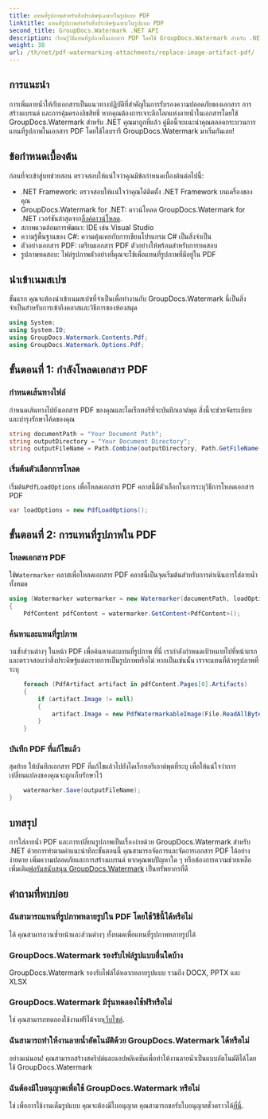 ```yaml
---
title: แทนที่รูปภาพสำหรับสิ่งประดิษฐ์เฉพาะในรูปแบบ PDF
linktitle: แทนที่รูปภาพสำหรับสิ่งประดิษฐ์เฉพาะในรูปแบบ PDF
second_title: GroupDocs.Watermark .NET API
description: เรียนรู้วิธีแทนที่รูปภาพในเอกสาร PDF โดยใช้ GroupDocs.Watermark สำหรับ .NET ด้วยบทช่วยสอนแบบทีละขั้นตอนที่ครอบคลุมนี้
weight: 38
url: /th/net/pdf-watermarking-attachments/replace-image-artifact-pdf/
---
```

## การแนะนำ
การเพิ่มลายน้ำให้กับเอกสารเป็นแนวทางปฏิบัติที่สำคัญในการรับรองความปลอดภัยของเอกสาร การสร้างแบรนด์ และการคุ้มครองลิขสิทธิ์ หากคุณต้องการเจาะลึกโลกแห่งลายน้ำในเอกสารโดยใช้ GroupDocs.Watermark สำหรับ .NET คุณมาถูกที่แล้ว คู่มือนี้จะแนะนำคุณตลอดกระบวนการแทนที่รูปภาพในเอกสาร PDF โดยใช้ไลบรารี GroupDocs.Watermark มาเริ่มกันเลย!
## ข้อกำหนดเบื้องต้น
ก่อนที่จะเข้าสู่บทช่วยสอน ตรวจสอบให้แน่ใจว่าคุณมีข้อกำหนดเบื้องต้นต่อไปนี้:
- .NET Framework: ตรวจสอบให้แน่ใจว่าคุณได้ติดตั้ง .NET Framework บนเครื่องของคุณ
-  GroupDocs.Watermark for .NET: ดาวน์โหลด GroupDocs.Watermark for .NET เวอร์ชันล่าสุดจาก[ลิ้งค์ดาวน์โหลด](https://releases.groupdocs.com/Watermark/net/).
- สภาพแวดล้อมการพัฒนา: IDE เช่น Visual Studio
- ความรู้พื้นฐานของ C#: ความคุ้นเคยกับการเขียนโปรแกรม C# เป็นสิ่งจำเป็น
- ตัวอย่างเอกสาร PDF: เตรียมเอกสาร PDF ตัวอย่างให้พร้อมสำหรับการทดสอบ
- รูปภาพทดสอบ: ไฟล์รูปภาพตัวอย่างที่คุณจะใช้เพื่อแทนที่รูปภาพที่มีอยู่ใน PDF
## นำเข้าเนมสเปซ
ขั้นแรก คุณจะต้องนำเข้าเนมสเปซที่จำเป็นเพื่อทำงานกับ GroupDocs.Watermark นี่เป็นสิ่งจำเป็นสำหรับการเข้าถึงคลาสและวิธีการของห้องสมุด
```csharp
using System;
using System.IO;
using GroupDocs.Watermark.Contents.Pdf;
using GroupDocs.Watermark.Options.Pdf;
```

## ขั้นตอนที่ 1: กำลังโหลดเอกสาร PDF
### กำหนดเส้นทางไฟล์
กำหนดเส้นทางไปยังเอกสาร PDF ของคุณและไดเร็กทอรีที่จะบันทึกเอาต์พุต สิ่งนี้จะช่วยจัดระเบียบและบำรุงรักษาโค้ดของคุณ
```csharp
string documentPath = "Your Document Path";
string outputDirectory = "Your Document Directory";
string outputFileName = Path.Combine(outputDirectory, Path.GetFileName(documentPath));
```
### เริ่มต้นตัวเลือกการโหลด
 เริ่มต้น`PdfLoadOptions` เพื่อโหลดเอกสาร PDF คลาสนี้มีตัวเลือกในการระบุวิธีการโหลดเอกสาร PDF
```csharp
var loadOptions = new PdfLoadOptions();
```
## ขั้นตอนที่ 2: การแทนที่รูปภาพใน PDF
### โหลดเอกสาร PDF
 ใช้`Watermarker` คลาสเพื่อโหลดเอกสาร PDF คลาสนี้เป็นจุดเริ่มต้นสำหรับการดำเนินการใส่ลายน้ำทั้งหมด
```csharp
using (Watermarker watermarker = new Watermarker(documentPath, loadOptions))
{
    PdfContent pdfContent = watermarker.GetContent<PdfContent>();
```
### ค้นหาและแทนที่รูปภาพ
วนซ้ำส่วนต่างๆ ในหน้า PDF เพื่อค้นหาและแทนที่รูปภาพ ที่นี่ เรากำลังกำหนดเป้าหมายไปที่หน้าแรกและตรวจสอบว่าสิ่งประดิษฐ์แต่ละรายการเป็นรูปภาพหรือไม่ หากเป็นเช่นนั้น เราจะแทนที่ด้วยรูปภาพที่ระบุ
```csharp
    foreach (PdfArtifact artifact in pdfContent.Pages[0].Artifacts)
    {
        if (artifact.Image != null)
        {
            artifact.Image = new PdfWatermarkableImage(File.ReadAllBytes("Your Image Path"));
        }
    }
```
### บันทึก PDF ที่แก้ไขแล้ว
สุดท้าย ให้บันทึกเอกสาร PDF ที่แก้ไขแล้วไปยังไดเร็กทอรีเอาต์พุตที่ระบุ เพื่อให้แน่ใจว่าการเปลี่ยนแปลงของคุณจะถูกเก็บรักษาไว้
```csharp
    watermarker.Save(outputFileName);
}
```

## บทสรุป
 การใส่ลายน้ำ PDF และการเปลี่ยนรูปภาพเป็นเรื่องง่ายด้วย GroupDocs.Watermark สำหรับ .NET ด้วยการทำตามคำแนะนำทีละขั้นตอนนี้ คุณสามารถจัดการและจัดการเอกสาร PDF ได้อย่างง่ายดาย เพิ่มความปลอดภัยและการสร้างแบรนด์ หากคุณพบปัญหาใด ๆ หรือต้องการความช่วยเหลือเพิ่มเติม[ฟอรัมสนับสนุน GroupDocs.Watermark](https://forum.groupdocs.com/c/watermark/19) เป็นทรัพยากรที่ดี
## คำถามที่พบบ่อย
### ฉันสามารถแทนที่รูปภาพหลายรูปใน PDF โดยใช้วิธีนี้ได้หรือไม่
ได้ คุณสามารถวนซ้ำหน้าและส่วนต่างๆ ทั้งหมดเพื่อแทนที่รูปภาพหลายรูปได้
### GroupDocs.Watermark รองรับไฟล์รูปแบบอื่นใดบ้าง
GroupDocs.Watermark รองรับไฟล์ได้หลากหลายรูปแบบ รวมถึง DOCX, PPTX และ XLSX
### GroupDocs.Watermark มีรุ่นทดลองใช้ฟรีหรือไม่
 ใช่ คุณสามารถทดลองใช้งานฟรีได้จาก[เว็บไซต์](https://releases.groupdocs.com/).
### ฉันสามารถทำให้งานลายน้ำอัตโนมัติด้วย GroupDocs.Watermark ได้หรือไม่
อย่างแน่นอน! คุณสามารถสร้างสคริปต์และแอปพลิเคชันเพื่อทำให้งานลายน้ำเป็นแบบอัตโนมัติได้โดยใช้ GroupDocs.Watermark
### ฉันต้องมีใบอนุญาตเพื่อใช้ GroupDocs.Watermark หรือไม่
 ใช่ เพื่อการใช้งานเต็มรูปแบบ คุณจะต้องมีใบอนุญาต คุณสามารถขอรับใบอนุญาตชั่วคราวได้[ที่นี่](https://purchase.groupdocs.com/temporary-license/).
